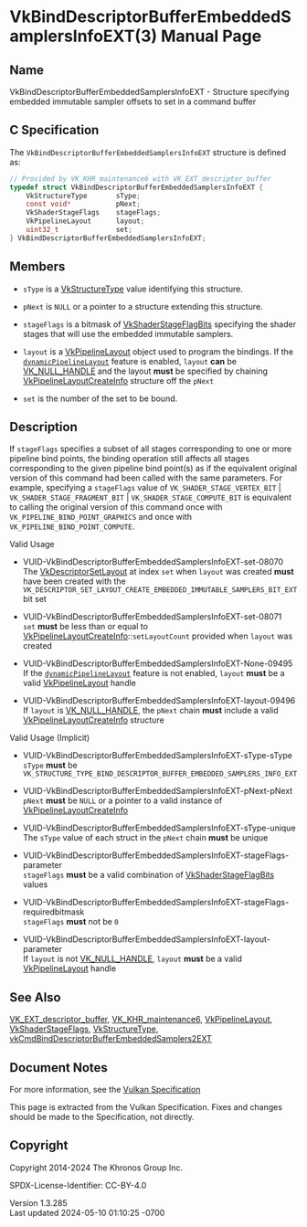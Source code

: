 # VkBindDescriptorBufferEmbeddedSamplersInfoEXT(3) Manual Page

## Name

VkBindDescriptorBufferEmbeddedSamplersInfoEXT - Structure specifying
embedded immutable sampler offsets to set in a command buffer



## <a href="#_c_specification" class="anchor"></a>C Specification

The `VkBindDescriptorBufferEmbeddedSamplersInfoEXT` structure is defined
as:

``` c
// Provided by VK_KHR_maintenance6 with VK_EXT_descriptor_buffer
typedef struct VkBindDescriptorBufferEmbeddedSamplersInfoEXT {
    VkStructureType       sType;
    const void*           pNext;
    VkShaderStageFlags    stageFlags;
    VkPipelineLayout      layout;
    uint32_t              set;
} VkBindDescriptorBufferEmbeddedSamplersInfoEXT;
```

## <a href="#_members" class="anchor"></a>Members

- `sType` is a [VkStructureType](https://registry.khronos.org/vulkan/specs/1.3-extensions/man/html/VkStructureType.html) value identifying
  this structure.

- `pNext` is `NULL` or a pointer to a structure extending this
  structure.

- `stageFlags` is a bitmask of
  [VkShaderStageFlagBits](https://registry.khronos.org/vulkan/specs/1.3-extensions/man/html/VkShaderStageFlagBits.html) specifying the
  shader stages that will use the embedded immutable samplers.

- `layout` is a [VkPipelineLayout](https://registry.khronos.org/vulkan/specs/1.3-extensions/man/html/VkPipelineLayout.html) object used to
  program the bindings. If the <a
  href="https://registry.khronos.org/vulkan/specs/1.3-extensions/html/vkspec.html#features-dynamicPipelineLayout"
  target="_blank" rel="noopener"><code>dynamicPipelineLayout</code></a>
  feature is enabled, `layout` **can** be
  [VK_NULL_HANDLE](https://registry.khronos.org/vulkan/specs/1.3-extensions/man/html/VK_NULL_HANDLE.html) and the layout **must** be
  specified by chaining
  [VkPipelineLayoutCreateInfo](https://registry.khronos.org/vulkan/specs/1.3-extensions/man/html/VkPipelineLayoutCreateInfo.html)
  structure off the `pNext`

- `set` is the number of the set to be bound.

## <a href="#_description" class="anchor"></a>Description

If `stageFlags` specifies a subset of all stages corresponding to one or
more pipeline bind points, the binding operation still affects all
stages corresponding to the given pipeline bind point(s) as if the
equivalent original version of this command had been called with the
same parameters. For example, specifying a `stageFlags` value of
`VK_SHADER_STAGE_VERTEX_BIT` \| `VK_SHADER_STAGE_FRAGMENT_BIT` \|
`VK_SHADER_STAGE_COMPUTE_BIT` is equivalent to calling the original
version of this command once with `VK_PIPELINE_BIND_POINT_GRAPHICS` and
once with `VK_PIPELINE_BIND_POINT_COMPUTE`.

Valid Usage

- <a href="#VUID-VkBindDescriptorBufferEmbeddedSamplersInfoEXT-set-08070"
  id="VUID-VkBindDescriptorBufferEmbeddedSamplersInfoEXT-set-08070"></a>
  VUID-VkBindDescriptorBufferEmbeddedSamplersInfoEXT-set-08070  
  The [VkDescriptorSetLayout](https://registry.khronos.org/vulkan/specs/1.3-extensions/man/html/VkDescriptorSetLayout.html) at index `set`
  when `layout` was created **must** have been created with the
  `VK_DESCRIPTOR_SET_LAYOUT_CREATE_EMBEDDED_IMMUTABLE_SAMPLERS_BIT_EXT`
  bit set

- <a href="#VUID-VkBindDescriptorBufferEmbeddedSamplersInfoEXT-set-08071"
  id="VUID-VkBindDescriptorBufferEmbeddedSamplersInfoEXT-set-08071"></a>
  VUID-VkBindDescriptorBufferEmbeddedSamplersInfoEXT-set-08071  
  `set` **must** be less than or equal to
  [VkPipelineLayoutCreateInfo](https://registry.khronos.org/vulkan/specs/1.3-extensions/man/html/VkPipelineLayoutCreateInfo.html)::`setLayoutCount`
  provided when `layout` was created

<!-- -->

- <a href="#VUID-VkBindDescriptorBufferEmbeddedSamplersInfoEXT-None-09495"
  id="VUID-VkBindDescriptorBufferEmbeddedSamplersInfoEXT-None-09495"></a>
  VUID-VkBindDescriptorBufferEmbeddedSamplersInfoEXT-None-09495  
  If the [`dynamicPipelineLayout`](#features-dynamicPipelineLayout)
  feature is not enabled, `layout` **must** be a valid
  [VkPipelineLayout](https://registry.khronos.org/vulkan/specs/1.3-extensions/man/html/VkPipelineLayout.html) handle

- <a
  href="#VUID-VkBindDescriptorBufferEmbeddedSamplersInfoEXT-layout-09496"
  id="VUID-VkBindDescriptorBufferEmbeddedSamplersInfoEXT-layout-09496"></a>
  VUID-VkBindDescriptorBufferEmbeddedSamplersInfoEXT-layout-09496  
  If `layout` is [VK_NULL_HANDLE](https://registry.khronos.org/vulkan/specs/1.3-extensions/man/html/VK_NULL_HANDLE.html), the `pNext`
  chain **must** include a valid
  [VkPipelineLayoutCreateInfo](https://registry.khronos.org/vulkan/specs/1.3-extensions/man/html/VkPipelineLayoutCreateInfo.html)
  structure

Valid Usage (Implicit)

- <a
  href="#VUID-VkBindDescriptorBufferEmbeddedSamplersInfoEXT-sType-sType"
  id="VUID-VkBindDescriptorBufferEmbeddedSamplersInfoEXT-sType-sType"></a>
  VUID-VkBindDescriptorBufferEmbeddedSamplersInfoEXT-sType-sType  
  `sType` **must** be
  `VK_STRUCTURE_TYPE_BIND_DESCRIPTOR_BUFFER_EMBEDDED_SAMPLERS_INFO_EXT`

- <a
  href="#VUID-VkBindDescriptorBufferEmbeddedSamplersInfoEXT-pNext-pNext"
  id="VUID-VkBindDescriptorBufferEmbeddedSamplersInfoEXT-pNext-pNext"></a>
  VUID-VkBindDescriptorBufferEmbeddedSamplersInfoEXT-pNext-pNext  
  `pNext` **must** be `NULL` or a pointer to a valid instance of
  [VkPipelineLayoutCreateInfo](https://registry.khronos.org/vulkan/specs/1.3-extensions/man/html/VkPipelineLayoutCreateInfo.html)

- <a
  href="#VUID-VkBindDescriptorBufferEmbeddedSamplersInfoEXT-sType-unique"
  id="VUID-VkBindDescriptorBufferEmbeddedSamplersInfoEXT-sType-unique"></a>
  VUID-VkBindDescriptorBufferEmbeddedSamplersInfoEXT-sType-unique  
  The `sType` value of each struct in the `pNext` chain **must** be
  unique

- <a
  href="#VUID-VkBindDescriptorBufferEmbeddedSamplersInfoEXT-stageFlags-parameter"
  id="VUID-VkBindDescriptorBufferEmbeddedSamplersInfoEXT-stageFlags-parameter"></a>
  VUID-VkBindDescriptorBufferEmbeddedSamplersInfoEXT-stageFlags-parameter  
  `stageFlags` **must** be a valid combination of
  [VkShaderStageFlagBits](https://registry.khronos.org/vulkan/specs/1.3-extensions/man/html/VkShaderStageFlagBits.html) values

- <a
  href="#VUID-VkBindDescriptorBufferEmbeddedSamplersInfoEXT-stageFlags-requiredbitmask"
  id="VUID-VkBindDescriptorBufferEmbeddedSamplersInfoEXT-stageFlags-requiredbitmask"></a>
  VUID-VkBindDescriptorBufferEmbeddedSamplersInfoEXT-stageFlags-requiredbitmask  
  `stageFlags` **must** not be `0`

- <a
  href="#VUID-VkBindDescriptorBufferEmbeddedSamplersInfoEXT-layout-parameter"
  id="VUID-VkBindDescriptorBufferEmbeddedSamplersInfoEXT-layout-parameter"></a>
  VUID-VkBindDescriptorBufferEmbeddedSamplersInfoEXT-layout-parameter  
  If `layout` is not [VK_NULL_HANDLE](https://registry.khronos.org/vulkan/specs/1.3-extensions/man/html/VK_NULL_HANDLE.html), `layout`
  **must** be a valid [VkPipelineLayout](https://registry.khronos.org/vulkan/specs/1.3-extensions/man/html/VkPipelineLayout.html) handle

## <a href="#_see_also" class="anchor"></a>See Also

[VK_EXT_descriptor_buffer](https://registry.khronos.org/vulkan/specs/1.3-extensions/man/html/VK_EXT_descriptor_buffer.html),
[VK_KHR_maintenance6](https://registry.khronos.org/vulkan/specs/1.3-extensions/man/html/VK_KHR_maintenance6.html),
[VkPipelineLayout](https://registry.khronos.org/vulkan/specs/1.3-extensions/man/html/VkPipelineLayout.html),
[VkShaderStageFlags](https://registry.khronos.org/vulkan/specs/1.3-extensions/man/html/VkShaderStageFlags.html),
[VkStructureType](https://registry.khronos.org/vulkan/specs/1.3-extensions/man/html/VkStructureType.html),
[vkCmdBindDescriptorBufferEmbeddedSamplers2EXT](https://registry.khronos.org/vulkan/specs/1.3-extensions/man/html/vkCmdBindDescriptorBufferEmbeddedSamplers2EXT.html)

## <a href="#_document_notes" class="anchor"></a>Document Notes

For more information, see the <a
href="https://registry.khronos.org/vulkan/specs/1.3-extensions/html/vkspec.html#VkBindDescriptorBufferEmbeddedSamplersInfoEXT"
target="_blank" rel="noopener">Vulkan Specification</a>

This page is extracted from the Vulkan Specification. Fixes and changes
should be made to the Specification, not directly.

## <a href="#_copyright" class="anchor"></a>Copyright

Copyright 2014-2024 The Khronos Group Inc.

SPDX-License-Identifier: CC-BY-4.0

Version 1.3.285  
Last updated 2024-05-10 01:10:25 -0700
